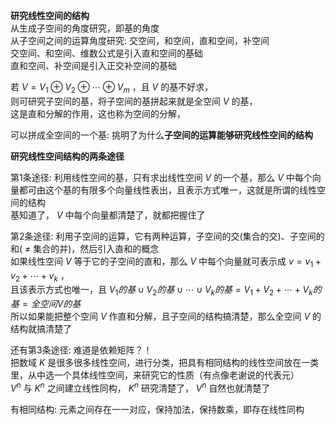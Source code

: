 **研究线性空间的结构**  
从生成子空间的角度研究，即基的角度  
从子空间之间的运算角度研究: 交空间，和空间，直和空间，补空间  
交空间、和空间、维数公式是引入直和空间的基础  
直和空间、补空间是引入正交补空间的基础  
  
若 $V=V_1\oplus V_2\oplus\cdots \oplus V_m$ ，且 $V$ 的基不好求，  
则可研究子空间的基，将子空间的基拼起来就是全空间 $V$ 的基，  
这是直和分解的作用，这也称为空间的分解，  
  
可以拼成全空间的一个基: 挑明了为什么**子空间的运算能够研究线性空间的结构**  
  
**研究线性空间结构的两条途径**  
  
第1条途径: 利用线性空间的基，只有求出线性空间 $V$ 的一个基，那么 $V$ 中每个向量都可由这个基的有限多个向量线性表出，且表示方式唯一，这就是所谓的线性空间的结构  
基知道了， $V$ 中每个向量都清楚了，就都把握住了  
  
第2条途径: 利用子空间的运算，它有两种运算，子空间的交(集合的交)、子空间的和( $\neq$ 集合的并)，然后引入直和的概念  
如果线性空间 $V$ 等于它的子空间的直和，那么 $V$ 中每个向量就可表示成 $v=v_1+v_2+\cdots+v_k$ ，  
且该表示方式也唯一，且 $V_1的基\cup V_2的基\cup\cdots\cup V_k的基=V_1+V_2+\cdots+V_k的基=全空间V的基$   
所以如果能把整个空间 $V$ 作直和分解，且子空间的结构搞清楚，那么全空间 $V$ 的结构就搞清楚了  
  
还有第3条途径: 难道是依赖矩阵？！  
把数域 $K$ 是很多很多线性空间，进行分类，把具有相同结构的线性空间放在一类里，从中选一个具体线性空间，来研究它的性质（有点像老谢说的代表元）  
 $V^n$ 与 $K^n$ 之间建立线性同构， $K^n$ 研究清楚了， $V^n$ 自然也就清楚了  
  
有相同结构: 元素之间存在一一对应，保持加法，保持数乘，即存在线性同构  

